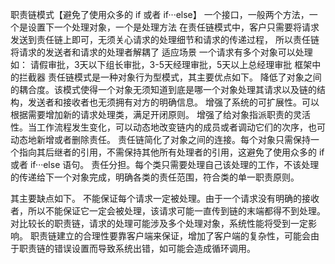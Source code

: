 职责链模式【避免了使用众多的 if 或者 if···else】
    一个接口，一般两个方法，一个是设置下一个处理对象，一个是处理方法
    在责任链模式中，客户只需要将请求发送到责任链上即可，无须关心请求的处理细节和请求的传递过程，
    所以责任链将请求的发送者和请求的处理者解耦了
适应场景
    一个请求有多个对象可以处理
    如：
    请假审批，3天以下组长审批，3-5天经理审批，5天以上总经理审批
    框架中的拦截器
责任链模式是一种对象行为型模式，其主要优点如下。
降低了对象之间的耦合度。该模式使得一个对象无须知道到底是哪一个对象处理其请求以及链的结构，发送者和接收者也无须拥有对方的明确信息。
增强了系统的可扩展性。可以根据需要增加新的请求处理类，满足开闭原则。
增强了给对象指派职责的灵活性。当工作流程发生变化，可以动态地改变链内的成员或者调动它们的次序，也可动态地新增或者删除责任。
责任链简化了对象之间的连接。每个对象只需保持一个指向其后继者的引用，不需保持其他所有处理者的引用，这避免了使用众多的 if 或者 if···else 语句。
责任分担。每个类只需要处理自己该处理的工作，不该处理的传递给下一个对象完成，明确各类的责任范围，符合类的单一职责原则。

其主要缺点如下。
不能保证每个请求一定被处理。由于一个请求没有明确的接收者，所以不能保证它一定会被处理，该请求可能一直传到链的末端都得不到处理。
对比较长的职责链，请求的处理可能涉及多个处理对象，系统性能将受到一定影响。
职责链建立的合理性要靠客户端来保证，增加了客户端的复杂性，可能会由于职责链的错误设置而导致系统出错，如可能会造成循环调用。